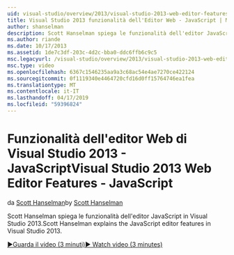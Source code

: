 ```yaml
---
uid: visual-studio/overview/2013/visual-studio-2013-web-editor-features-javascript
title: Visual Studio 2013 funzionalità dell'Editor Web - JavaScript | Microsoft Docs
author: shanselman
description: Scott Hanselman spiega le funzionalità dell'editor JavaScript in Visual Studio 2013.
ms.author: riande
ms.date: 10/17/2013
ms.assetid: 1de7c3df-203c-4d2c-bba0-ddc6ffb6c9c5
msc.legacyurl: /visual-studio/overview/2013/visual-studio-2013-web-editor-features-javascript
msc.type: video
ms.openlocfilehash: 6367c1546235aa9a3c68ac54e4ae7270ce422124
ms.sourcegitcommit: 0f1119340e4464720cfd16d0ff15764746ea1fea
ms.translationtype: MT
ms.contentlocale: it-IT
ms.lasthandoff: 04/17/2019
ms.locfileid: "59396824"
---
```

# <a name="visual-studio-2013-web-editor-features---javascript"></a><span data-ttu-id="5d559-103">Funzionalità dell'editor Web di Visual Studio 2013 - JavaScript</span><span class="sxs-lookup"><span data-stu-id="5d559-103">Visual Studio 2013 Web Editor Features - JavaScript</span></span>

<span data-ttu-id="5d559-104">da [Scott Hanselman](https://github.com/shanselman)</span><span class="sxs-lookup"><span data-stu-id="5d559-104">by [Scott Hanselman](https://github.com/shanselman)</span></span>

<span data-ttu-id="5d559-105">Scott Hanselman spiega le funzionalità dell'editor JavaScript in Visual Studio 2013.</span><span class="sxs-lookup"><span data-stu-id="5d559-105">Scott Hanselman explains the JavaScript editor features in Visual Studio 2013.</span></span>

[<span data-ttu-id="5d559-106">&#9654;Guarda il video (3 minuti)</span><span class="sxs-lookup"><span data-stu-id="5d559-106">&#9654; Watch video (3 minutes)</span></span>](https://channel9.msdn.com/Blogs/ASP-NET-Site-Videos/visual-studio-2013-web-editor-features-javascript)
